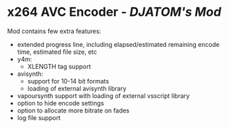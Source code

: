 # x264 AVC Encoder - *DJATOM's Mod*
Mod contains few extra features:
- extended progress line, including elapsed/estimated remaining encode time, estimated file size, etc
- y4m:
  - XLENGTH tag support
- avisynth: 
  - support for 10-14 bit formats
  - loading of external avisynth library
- vapoursynth support with loading of external vsscript library
- option to hide encode settings
- option to allocate more bitrate on fades
- log file support
